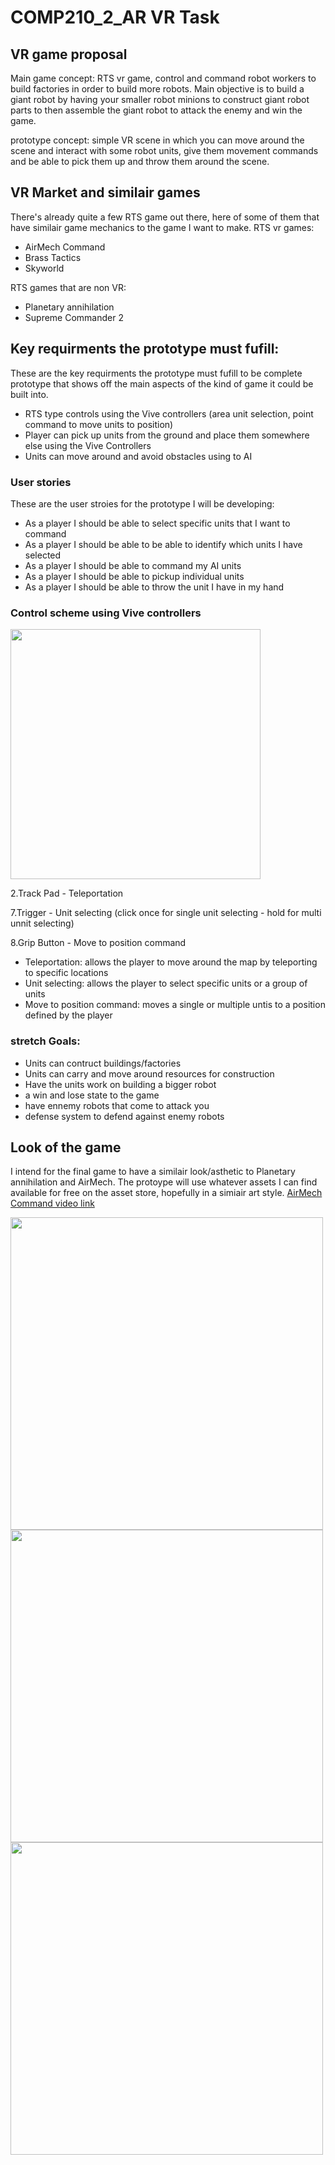 # COMP210_2_AR VR Task

## VR game proposal
Main game concept:
RTS vr game, control and command robot workers to build factories in order to build more robots.
Main objective is to build a giant robot by having your smaller robot minions to construct giant robot parts to then assemble the giant robot to attack the enemy and win the game.

prototype concept:
simple VR scene in which you can move around the scene and interact with some robot units, give them movement commands and be able to pick them up and throw them around the scene.

## VR Market and similair games
There's already quite a few RTS game out there, here of some of them that have similair game mechanics to the game I want to make.
RTS vr games:
- AirMech Command
- Brass Tactics
- Skyworld

RTS games that are non VR:
- Planetary annihilation
- Supreme Commander 2


## Key requirments the prototype must fufill:
These are the key requirments the prototype must fufill to be complete prototype that shows off the main aspects of the kind of game it could be built into.
- RTS type controls using the Vive controllers (area unit selection, point command to move units to position)
- Player can pick up units from the ground and place them somewhere else using the Vive Controllers
- Units can move around and avoid obstacles using to AI

### User stories
These are the user stroies for the prototype I will be developing:
- As a player I should be able to select specific units that I want to command
- As a player I should be able to be able to identify which units I have selected
- As a player I should be able to command my AI units
- As a player I should be able to pickup individual units
- As a player I should be able to throw the unit I have in my hand

### Control scheme using Vive controllers
<img src="https://docs.unity3d.com/uploads/Main/vive_controllers.jpg" width="400">

2.Track Pad - Teleportation

7.Trigger - Unit selecting (click once for single unit selecting - hold for multi unnit selecting)

8.Grip Button - Move to position command

- Teleportation: allows the player to move around the map by teleporting to specific locations
- Unit selecting: allows the player to select specific units or a group of units
- Move to position command: moves a single or multiple untis to a position defined by the player

### stretch Goals:
- Units can contruct buildings/factories
- Units can carry and move around resources for construction
- Have the units work on building a bigger robot
- a win and lose state to the game
- have ennemy robots that come to attack you
- defense system to defend against enemy robots

## Look of the game
I intend for the final game to have a similair look/asthetic to Planetary annihilation and AirMech.
The protoype will use whatever assets I can find available for free on the asset store, hopefully in a simiair art style.
[AirMech Command video link](https://www.youtube.com/watch?v=hL-8GeuDPzI)

<img src="https://www.gamereactor.eu/media/62/single_playeraddedplanetary_1166244b.jpg" width="500">
<img src="https://vrgamecritic.com/images/games/screens/5-screen-05.jpg" width="500">
<img src="http://24.media.tumblr.com/11cfc7e5f7741b2453cc3861505463cf/tumblr_mh3kexjaYh1s49jb5o1_1280.jpg" width="500">
